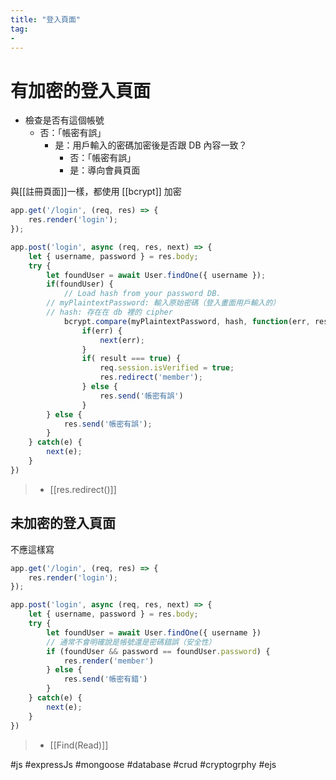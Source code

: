 ```yaml
---
title: "登入頁面"
tag: 
- 
---
```

# 有加密的登入頁面
- 檢查是否有這個帳號
	- 否：「帳密有誤」
		- 是：用戶輸入的密碼加密後是否跟 DB 內容一致？
			- 否：「帳密有誤」
			- 是：導向會員頁面

與[[註冊頁面]]一樣，都使用 [[bcrypt]] 加密
```js
app.get('/login', (req, res) => {
	res.render('login');
});

app.post('login', async (req, res, next) => {
	let { username, password } = res.body;
	try {
		let foundUser = await User.findOne({ username });
		if(foundUser) {
			// Load hash from your password DB.
		// myPlaintextPassword: 輸入原始密碼（登入畫面用戶輸入的）
		// hash: 存在在 db 裡的 cipher
			bcrypt.compare(myPlaintextPassword, hash, function(err, result) {
				if(err) {
					next(err);
				}
				if( result === true) {
					req.session.isVerified = true;
					res.redirect('member');
				} else {
					res.send('帳密有誤')
				}
		} else {
			res.send('帳密有誤');
		}
	} catch(e) {
		next(e);
	}
})
```
>- [[res.redirect()]]
## 未加密的登入頁面
不應這樣寫
```js
app.get('/login', (req, res) => {
	res.render('login');
});

app.post('login', async (req, res, next) => {
	let { username, password } = res.body;
	try {
		let foundUser = await User.findOne({ username })
		// 通常不會明確說是帳號還是密碼錯誤（安全性）
		if (foundUser && password == foundUser.password) {
			res.render('member')
		} else {
			res.send('帳密有錯')
		}
	} catch(e) {
		next(e);
	}
})
```
>- [[Find(Read)]]

#js #expressJs #mongoose #database #crud #cryptogrphy #ejs